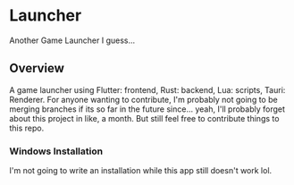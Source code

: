 # Launcher

Another Game Launcher I guess...

## Overview

A game launcher using Flutter: frontend, Rust: backend, Lua: scripts, Tauri: Renderer. For anyone wanting to contribute, I'm probably not going to be merging branches if its so far in the future since... yeah, I'll probably forget about this project in like, a month. But still feel free to contribute things to this repo.


### Windows Installation

I'm not going to write an installation while this app still doesn't work lol.
